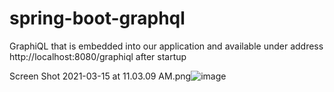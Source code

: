 # spring-boot-graphql

GraphiQL that is embedded into our application and available under address http://localhost:8080/graphiql after startup

Screen Shot 2021-03-15 at 11.03.09 AM.png![image](https://user-images.githubusercontent.com/7170284/111174759-146d1a00-857e-11eb-8ef7-f8a6807c7ad5.png)

